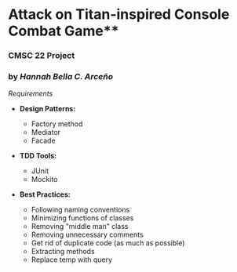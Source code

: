 # Attack on Titan-inspired Console Combat Game**
### CMSC 22 Project
### by _Hannah Bella C. Arceño_ 

_Requirements_
* __Design Patterns:__
	* Factory method
	* Mediator
	* Facade

* __TDD Tools:__
	* JUnit
	* Mockito
	
* __Best Practices:__
	* Following naming conventions
	* Minimizing functions of classes
	* Removing "middle man" class
	* Removing unnecessary comments
	* Get rid of duplicate code (as much as possible)
	* Extracting methods
	* Replace temp with query
